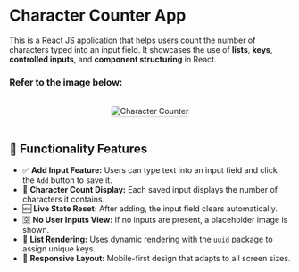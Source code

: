 # Character Counter App

This is a React JS application that helps users count the number of characters typed into an input field. It showcases the use of **lists**, **keys**, **controlled inputs**, and **component structuring** in React.

### Refer to the image below:

<br/>
<div style="text-align: center;">
    <img src="https://assets.ccbp.in/frontend/content/react-js/character-counter-output.gif" alt="Character Counter" style="max-width:70%;box-shadow:0 2.8px 2.2px rgba(0, 0, 0, 0.12)">
</div>
<br/>

## 🔧 Functionality Features

- ✅ **Add Input Feature:** Users can type text into an input field and click the `Add` button to save it.
- 🔢 **Character Count Display:** Each saved input displays the number of characters it contains.
- 🆕 **Live State Reset:** After adding, the input field clears automatically.
- 🈳 **No User Inputs View:** If no inputs are present, a placeholder image is shown.
- 🔁 **List Rendering:** Uses dynamic rendering with the `uuid` package to assign unique keys.
- 🎯 **Responsive Layout:** Mobile-first design that adapts to all screen sizes.

